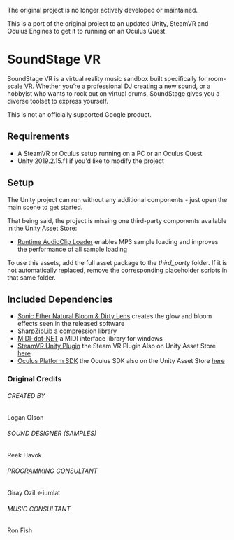 The original project is no longer actively developed or maintained.

This is a port of the original project to an updated Unity, SteamVR and Oculus Engines to get it to running on an Oculus Quest.

# SoundStage VR
SoundStage VR is a virtual reality music sandbox built specifically for room-scale VR. Whether you’re a professional DJ creating a new sound, or a hobbyist who wants to rock out on virtual drums, SoundStage gives you a diverse toolset to express yourself.

This is not an officially supported Google product.

## Requirements
* A SteamVR or Oculus setup running on a PC or an Oculus Quest
* Unity 2019.2.15.f1 if you'd like to modify the project

## Setup
The Unity project can run without any additional components - just open the main scene to get started. 

That being said, the project is missing one third-party components available in the Unity Asset Store:
* [Runtime AudioClip Loader](http://u3d.as/hEP) enables MP3 sample loading and improves the performance of all sample loading

To use this assets, add the full asset package to the *third_party* folder. If it is not automatically replaced, remove the corresponding placeholder scripts in that same folder.

## Included Dependencies
* [Sonic Ether Natural Bloom & Dirty Lens](https://github.com/sonicether/SE-Natural-Bloom-Dirty-Lens) creates the glow and bloom effects seen in the released software
* [SharpZipLib](https://github.com/icsharpcode/SharpZipLib) a compression library 
* [MIDI-dot-NET](https://github.com/jstnryan/midi-dot-net) a MIDI interface library for windows
* [SteamVR Unity Plugin](https://github.com/ValveSoftware/steamvr_unity_plugin) the Steam VR Plugin Also on Unity Asset Store [here](https://assetstore.unity.com/packages/tools/integration/steamvr-plugin-32647)
* [Oculus Platform SDK](https://developer.oculus.com/downloads/package/oculus-platform-sdk/) the Oculus SDK also on the Unity Asset Store [here](https://assetstore.unity.com/packages/tools/integration/oculus-integration-82022)

### Original Credits
###### CREATED BY
Logan Olson

###### SOUND DESIGNER (SAMPLES)
Reek Havok

###### PROGRAMMING CONSULTANT
Giray Ozil <-iumlat

###### MUSIC CONSULTANT
Ron Fish
